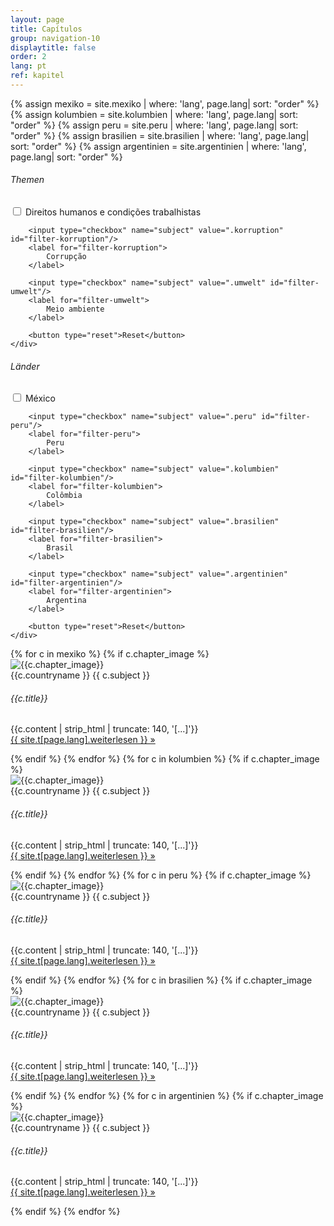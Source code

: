 ```yaml
---
layout: page
title: Capítulos
group: navigation-10
displaytitle: false
order: 2
lang: pt
ref: kapitel
---
```

{% assign mexiko = site.mexiko | where: 'lang', page.lang| sort: "order" %}
{% assign kolumbien = site.kolumbien | where: 'lang', page.lang| sort: "order" %}
{% assign peru = site.peru | where: 'lang', page.lang| sort: "order" %}
{% assign brasilien = site.brasilien | where: 'lang', page.lang| sort: "order" %}
{% assign argentinien = site.argentinien | where: 'lang', page.lang| sort: "order" %}



<div class="filter">

<form data-filter-group>
    <h6>Themen</h6>
    <div>
        <input type="checkbox" name="subject" value=".menschenrechte" id="filter-menschenrechte"/>
        <label for="filter-menschenrechte">
            Direitos humanos e condições trabalhistas
        </label>

        <input type="checkbox" name="subject" value=".korruption" id="filter-korruption"/>
        <label for="filter-korruption">
            Corrupção
        </label>

        <input type="checkbox" name="subject" value=".umwelt" id="filter-umwelt"/>
        <label for="filter-umwelt">
            Meio ambiente
        </label>

        <button type="reset">Reset</button>
    </div>
</form>

<form data-filter-group>
    <h6>Länder</h6>
    <div>
        <input type="checkbox" name="subject" value=".mexiko" id="filter-mexiko"/>
        <label for="filter-mexiko">
            México
        </label>

        <input type="checkbox" name="subject" value=".peru" id="filter-peru"/>
        <label for="filter-peru">
            Peru
        </label>

        <input type="checkbox" name="subject" value=".kolumbien" id="filter-kolumbien"/>
        <label for="filter-kolumbien">
            Colômbia
        </label>

        <input type="checkbox" name="subject" value=".brasilien" id="filter-brasilien"/>
        <label for="filter-brasilien">
            Brasil
        </label>

        <input type="checkbox" name="subject" value=".argentinien" id="filter-argentinien"/>
        <label for="filter-argentinien">
            Argentina
        </label>

        <button type="reset">Reset</button>
    </div>
</form>


</div>

<div class="mixer">
    {% for c in mexiko %}
        {% if c.chapter_image %}
        <div class="chapter mix {{c.country | downcase }} {{ c.subject_ref | downcase }}">
            <img src="{{ site.baseurl }}{{c.chapter_image | prepend: '/media/img/chapter/' }}" alt="{{c.chapter_image}}">
            <div class="meta">
                <span class="country">{{c.countryname }}</span>
                <span class="subject">{{ c.subject }}</span>
            </div>
            <h6 class="title">{{c.title}}</h6>
            <p class="excerpt">{{c.content | strip_html | truncate: 140, '[...]'}} <br><a href="{{ site.baseurl }}/{{ c.lang }}/{{ c.countryshort }}/#{{ c.subject }}" class="more">{{ site.t[page.lang].weiterlesen }} &raquo;</a></p>
        </div>
        {% endif %}
    {% endfor %}
    {% for c in kolumbien %}
        {% if c.chapter_image %}
        <div class="chapter mix {{c.country | downcase }} {{ c.subject_ref | downcase }}">
            <img src="{{ site.baseurl }}{{c.chapter_image | prepend: '/media/img/chapter/' }}" alt="{{c.chapter_image}}">
            <div class="meta">
                <span class="country">{{c.countryname }}</span>
                <span class="subject">{{ c.subject }}</span>
            </div>
            <h6 class="title">{{c.title}}</h6>
            <p class="excerpt">{{c.content | strip_html | truncate: 140, '[...]'}} <br><a href="{{ site.baseurl }}/{{ c.lang }}/{{ c.countryshort }}/#{{ c.subject }}" class="more">{{ site.t[page.lang].weiterlesen }} &raquo;</a></p>
        </div>
        {% endif %}
    {% endfor %}
    {% for c in peru %}
        {% if c.chapter_image %}
        <div class="chapter mix {{ c.country | downcase }} {{ c.subject_ref | downcase }}">
            <img src="{{ site.baseurl }}{{c.chapter_image | prepend: '/media/img/chapter/' }}" alt="{{c.chapter_image}}">
            <div class="meta">
                <span class="country">{{c.countryname }}</span>
                <span class="subject">{{ c.subject }}</span>
            </div>
            <h6 class="title">{{c.title}}</h6>
            <p class="excerpt">{{c.content | strip_html | truncate: 140, '[...]'}} <br><a href="{{ site.baseurl }}/{{ c.lang }}/{{ c.countryshort }}/#{{ c.subject }}" class="more">{{ site.t[page.lang].weiterlesen }} &raquo;</a></p>
        </div>
        {% endif %}
    {% endfor %}
    {% for c in brasilien %}
        {% if c.chapter_image %}
        <div class="chapter mix {{ c.country | downcase }} {{ c.subject_ref | downcase }}">
            <img src="{{ site.baseurl }}{{c.chapter_image | prepend: '/media/img/chapter/' }}" alt="{{c.chapter_image}}">
            <div class="meta">
                <span class="country">{{c.countryname }}</span>
                <span class="subject">{{ c.subject }}</span>
            </div>
            <h6 class="title">{{c.title}}</h6>
            <p class="excerpt">{{c.content | strip_html | truncate: 140, '[...]'}} <br><a href="{{ site.baseurl }}/{{ c.lang }}/{{ c.countryshort }}/#{{ c.subject }}" class="more">{{ site.t[page.lang].weiterlesen }} &raquo;</a></p>
        </div>
        {% endif %}
    {% endfor %}
    {% for c in argentinien %}
        {% if c.chapter_image %}
        <div class="chapter mix {{c.country | downcase }} {{ c.subject_ref | downcase }}">
            <img src="{{ site.baseurl }}{{c.chapter_image | prepend: '/media/img/chapter/' }}" alt="{{c.chapter_image}}">
            <div class="meta">
                <span class="country">{{c.countryname }}</span>
                <span class="subject">{{ c.subject }}</span>
            </div>
            <h6 class="title">{{c.title}}</h6>
            <p class="excerpt">{{c.content | strip_html | truncate: 140, '[...]'}} <br><a href="{{ site.baseurl }}/{{ c.lang }}/{{ c.countryshort }}/#{{ c.subject }}" class="more">{{ site.t[page.lang].weiterlesen }} &raquo;</a></p>
        </div>
        {% endif %}
    {% endfor %}
</div>
